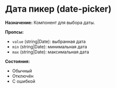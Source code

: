 # Дата пикер (date-picker)

**Назначение:**
Компонент для выбора даты.

**Пропсы:**
- `value` (string|Date): выбранная дата
- `min` (string|Date): минимальная дата
- `max` (string|Date): максимальная дата

**Состояния:**
- Обычный
- Отключён
- С ошибкой 
